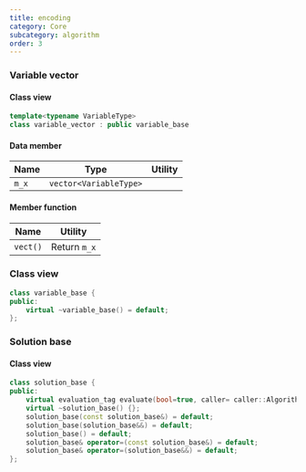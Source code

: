 ```yaml
---
title: encoding
category: Core
subcategory: algorithm
order: 3
---
```


### Variable vector

#### Class view

```c++
template<typename VariableType>
class variable_vector : public variable_base
```

#### Data member

|Name|Type|Utility|
|-|-|-|
|`m_x`|`vector<VariableType>`||

#### Member function

|Name|Utility|
|-|-|
|`vect()`|Return `m_x`|

### Class view
```c++
class variable_base {
public:
    virtual ~variable_base() = default;
};
```

### Solution base

#### Class view

```c++
class solution_base {
public:
    virtual evaluation_tag evaluate(bool=true, caller= caller::Algorithm) = 0;
    virtual ~solution_base() {};
    solution_base(const solution_base&) = default;
    solution_base(solution_base&&) = default;
    solution_base() = default;
    solution_base& operator=(const solution_base&) = default;
    solution_base& operator=(solution_base&&) = default;
};
```